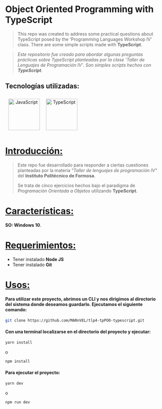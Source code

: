 
# Object Oriented Programming with TypeScript
> This repo was created to address some practical questions about TypeScript posed by the 'Programming Languages Workshop IV' class.
> There are some simple scripts made with **TypeScript**.

> *Este repositorio fue creado para abordar algunas preguntas prácticas sobre TypeScript planteadas por la clase 'Taller de Lenguajes de Programación IV'*.
> *Son simples scripts hechos con **TypeScript***.

## Tecnologías utilizadas:
<div align="center" style="display: flex">
      <span>
         <a href="https://es.javascript.info/" target="_blank">
               <img width="100" style="margin: 10" title='JavaScript' src='https://upload.wikimedia.org/wikipedia/commons/6/6a/JavaScript-logo.png'>
         </a>
      </span>
      <span>
         <a href="https://www.typescriptlang.org/" target="_blank" title='TypeScript'>
               <img width="100" style="margin: 10" title='TypeScript' src='https://upload.wikimedia.org/wikipedia/commons/thumb/f/f5/Typescript.svg/800px-Typescript.svg.png?20230616215448'>
         </a>
      </span>

</div>


# <u>Introducción:</u>
> Este repo fue desarrollado para responder a ciertas cuestiones planteadas por la materia *"Taller de lenguajes de programación IV"* del **Instituto Politécnico de Formosa**.
>
> Se trata de cinco ejercicios hechos bajo el paradigma de *Programación Orientada a Objetos* utilizando **TypeScript**.

# <u>Características:</u>

**SO: Windows 10**.

# <u>Requerimientos:</u>


* Tener instalado **Node JS**
* Tener instalado **Git**

# <u>Usos:</u>

#### Para utilizar este proyecto,  abrimos un CLI y nos dirigimos al directorio del sistema donde deseamos guardarlo. Ejecutamos el siguiente comando:
```bash
git clone https://github.com/MARnVEL/tlp4-tpPOO-typescript.git
```


#### Con una terminal localizarse en el directorio del proyecto y ejecutar:
```bash
yarn install
```
o
```bash
npm install
```

#### Para ejecutar el proyecto:
```bash
yarn dev
```
o
```bash
npm run dev
```







